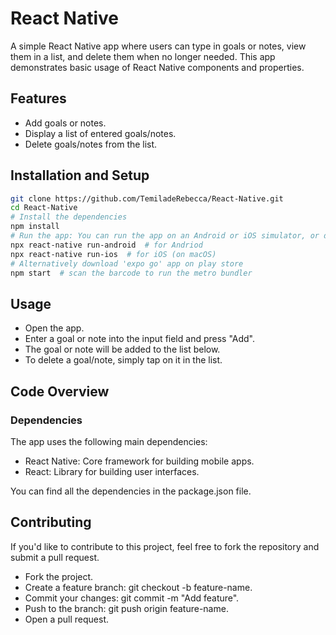 # React Native

A simple React Native app where users can type in goals or notes, view them in a list, and delete them when no longer needed. This app demonstrates basic usage of React Native components and properties.

## Features

- Add goals or notes.
- Display a list of entered goals/notes.
- Delete goals/notes from the list.

## Installation and Setup

```bash
git clone https://github.com/TemiladeRebecca/React-Native.git
cd React-Native
# Install the dependencies
npm install
# Run the app: You can run the app on an Android or iOS simulator, or directly on your device:
npx react-native run-android  # for Andriod
npx react-native run-ios  # for iOS (on macOS)
# Alternatively download 'expo go' app on play store
npm start  # scan the barcode to run the metro bundler
```
## Usage
- Open the app.
- Enter a goal or note into the input field and press "Add".
- The goal or note will be added to the list below.
- To delete a goal/note, simply tap on it in the list.

## Code Overview

### Dependencies
The app uses the following main dependencies:

- React Native: Core framework for building mobile apps.
- React: Library for building user interfaces.
  
You can find all the dependencies in the package.json file.

## Contributing

If you'd like to contribute to this project, feel free to fork the repository and submit a pull request.

- Fork the project.
- Create a feature branch: git checkout -b feature-name.
- Commit your changes: git commit -m "Add feature".
- Push to the branch: git push origin feature-name.
- Open a pull request.
